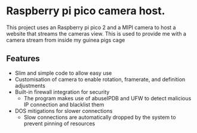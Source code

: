 # Raspberry pi pico camera host. 
This project uses an Raspberry pi pico 2 and a MIPI camera to host a website that streams the cameras view. This is used to provide me with a camera stream from inside my guinea pigs cage

## Features
 * Slim and simple code to allow easy use
 * Customisation of camera to enable rotation, framerate, and definition adjustments
 * Built-in firewall integration for security
    * The program makes use of abuseIPDB and UFW to detect malicious IP connection and blacklist them 
 * DOS mitigations for slower connections
    * Slow connections are automatically dropped by the system to prevent pinning of resources